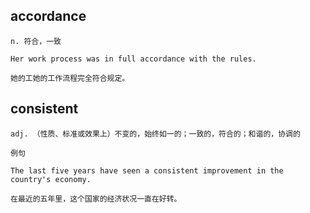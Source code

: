 ## accordance
```
n. 符合，一致

Her work process was in full accordance with the rules.

她的工她的工作流程完全符合规定。
```

## consistent
```
adj. （性质、标准或效果上）不变的，始终如一的；一致的，符合的；和谐的，协调的

例句

The last five years have seen a consistent improvement in the country's economy.

在最近的五年里，这个国家的经济状况一直在好转。
```